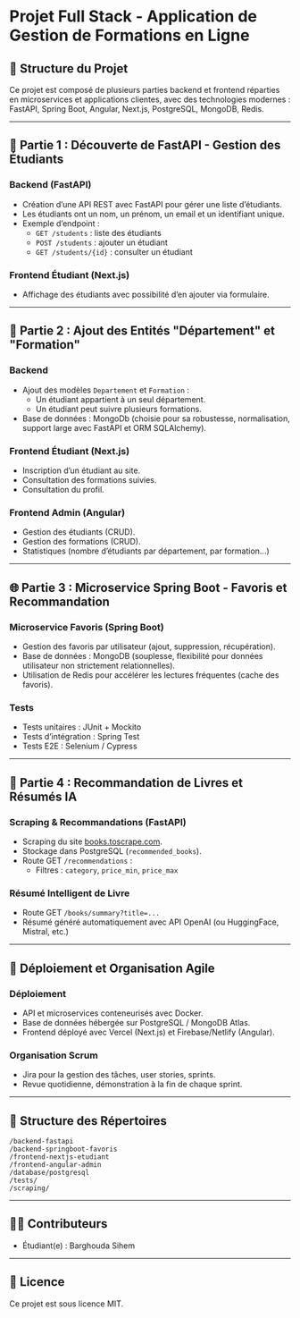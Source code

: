 
# Projet Full Stack - Application de Gestion de Formations en Ligne

## 🧩 Structure du Projet

Ce projet est composé de plusieurs parties backend et frontend réparties en microservices et applications clientes, avec des technologies modernes : FastAPI, Spring Boot, Angular, Next.js, PostgreSQL, MongoDB, Redis.

---

## 🏁 Partie 1 : Découverte de FastAPI - Gestion des Étudiants

### Backend (FastAPI)
- Création d’une API REST avec FastAPI pour gérer une liste d’étudiants.
- Les étudiants ont un nom, un prénom, un email et un identifiant unique.
- Exemple d’endpoint :
  - `GET /students` : liste des étudiants
  - `POST /students` : ajouter un étudiant
  - `GET /students/{id}` : consulter un étudiant

### Frontend Étudiant (Next.js)
- Affichage des étudiants avec possibilité d’en ajouter via formulaire.

---

## 📘 Partie 2 : Ajout des Entités "Département" et "Formation"

### Backend
- Ajout des modèles `Departement` et `Formation` :
  - Un étudiant appartient à un seul département.
  - Un étudiant peut suivre plusieurs formations.
- Base de données : MongoDb (choisie pour sa robustesse, normalisation, support large avec FastAPI et ORM SQLAlchemy).

### Frontend Étudiant (Next.js)
- Inscription d’un étudiant au site.
- Consultation des formations suivies.
- Consultation du profil.

### Frontend Admin (Angular)
- Gestion des étudiants (CRUD).
- Gestion des formations (CRUD).
- Statistiques (nombre d’étudiants par département, par formation...)

---

## 🌐 Partie 3 : Microservice Spring Boot - Favoris et Recommandation

### Microservice Favoris (Spring Boot)
- Gestion des favoris par utilisateur (ajout, suppression, récupération).
- Base de données : MongoDB (souplesse, flexibilité pour données utilisateur non strictement relationnelles).
- Utilisation de Redis pour accélérer les lectures fréquentes (cache des favoris).

### Tests
- Tests unitaires : JUnit + Mockito
- Tests d’intégration : Spring Test
- Tests E2E : Selenium / Cypress

---

## 🤖 Partie 4 : Recommandation de Livres et Résumés IA

### Scraping & Recommandations (FastAPI)
- Scraping du site [books.toscrape.com](https://books.toscrape.com).
- Stockage dans PostgreSQL (`recommended_books`).
- Route GET `/recommendations` :
  - Filtres : `category`, `price_min`, `price_max`

### Résumé Intelligent de Livre
- Route GET `/books/summary?title=...`
- Résumé généré automatiquement avec API OpenAI (ou HuggingFace, Mistral, etc.)

---

## 🚀 Déploiement et Organisation Agile

### Déploiement
- API et microservices conteneurisés avec Docker.
- Base de données hébergée sur PostgreSQL / MongoDB Atlas.
- Frontend déployé avec Vercel (Next.js) et Firebase/Netlify (Angular).

### Organisation Scrum
- Jira pour la gestion des tâches, user stories, sprints.
- Revue quotidienne, démonstration à la fin de chaque sprint.

---

## 📁 Structure des Répertoires

```
/backend-fastapi
/backend-springboot-favoris
/frontend-nextjs-etudiant
/frontend-angular-admin
/database/postgresql
/tests/
/scraping/
```

---

## 👨‍💻 Contributeurs

- Étudiant(e) : Barghouda Sihem


---

## 📄 Licence

Ce projet est sous licence MIT.
